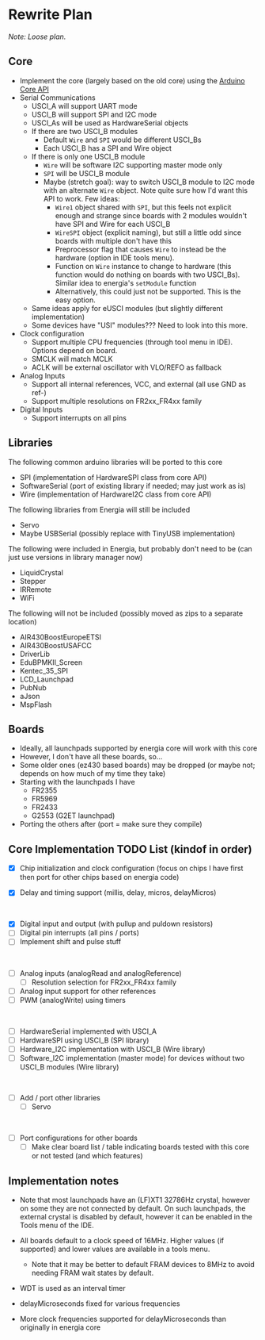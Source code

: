 # Rewrite Plan

*Note: Loose plan.*

## Core

- Implement the core (largely based on the old core) using the [Arduino Core API](https://github.com/arduino/ArduinoCore-API)
- Serial Communications
    - USCI_A will support UART mode
    - USCI_B will support SPI and I2C mode
    - USCI_As will be used as HardwareSerial objects
    - If there are two USCI_B modules
        - Default `Wire` and `SPI` would be different USCI_Bs
        - Each USCI_B has a SPI and Wire object
    - If there is only one USCI_B module
        - `Wire` will be software I2C supporting master mode only
        - `SPI` will be USCI_B module
        - Maybe (stretch goal): way to switch USCI_B module to I2C mode with an alternate `Wire` object. Note quite sure how I'd want this API to work. Few ideas: 
            - `Wire1` object shared with `SPI`, but this feels not explicit enough and strange since boards with 2 modules wouldn't have SPI and Wire for each USCI_B
            - `WireSPI` object (explicit naming), but still a little odd since boards with multiple don't have this
            - Preprocessor flag that causes `Wire` to instead be the hardware (option in IDE tools menu).
            - Function on `Wire` instance to change to hardware (this function would do nothing on boards with two USCI_Bs). Similar idea to energia's `setModule` function
            - Alternatively, this could just not be supported. This is the easy option.
    - Same ideas apply for eUSCI modules (but slightly different implementation)
    - Some devices have "USI" modules??? Need to look into this more.
- Clock configuration
    - Support multiple CPU frequencies (through tool menu in IDE). Options depend on board.
    - SMCLK will match MCLK
    - ACLK will be external oscillator with VLO/REFO as fallback
- Analog Inputs
    - Support all internal references, VCC, and external (all use GND as ref-)
    - Support multiple resolutions on FR2xx_FR4xx family
- Digital Inputs
    - Support interrupts on all pins


## Libraries

The following common arduino libraries will be ported to this core

- SPI (implementation of HardwareSPI class from core API)
- SoftwareSerial (port of existing library if needed; may just work as is)
- Wire (implementation of HardwareI2C class from core API)


The following libraries from Energia will still be included

- Servo
- Maybe USBSerial (possibly replace with TinyUSB implementation)


The following were included in Energia, but probably don't need to be (can just use versions in library manager now)

- LiquidCrystal
- Stepper
- IRRemote
- WiFi

The following will not be included (possibly moved as zips to a separate location)

- AIR430BoostEuropeETSI
- AIR430BoostUSAFCC
- DriverLib
- EduBPMKII_Screen
- Kentec_35_SPI
- LCD_Launchpad
- PubNub
- aJson
- MspFlash


## Boards

- Ideally, all launchpads supported by energia core will work with this core
- However, I don't have all these boards, so...
- Some older ones (ez430 based boards) may be dropped (or maybe not; depends on how much of my time they take)
- Starting with the launchpads I have
    - FR2355
    - FR5969
    - FR2433
    - G2553 (G2ET launchpad)
- Porting the others after (port = make sure they compile)


## Core Implementation TODO List (kindof in order)

- [x] Chip initialization and clock configuration (focus on chips I have first then port for other chips based on energia code)
- [x] Delay and timing support (millis, delay, micros, delayMicros)
    

<br />

- [x] Digital input and output (with pullup and puldown resistors)
- [ ] Digital pin interrupts (all pins / ports)
- [ ] Implement shift and pulse stuff

<br />

- [ ] Analog inputs (analogRead and analogReference)
    - [ ] Resolution selection for FR2xx_FR4xx family
- [ ] Analog input support for other references
- [ ] PWM (analogWrite) using timers

<br />

- [ ] HardwareSerial implemented with USCI_A
- [ ] HardwareSPI using USCI_B (SPI library)
- [ ] Hardware_I2C implementation with USCI_B (Wire library)
- [ ] Software_I2C implementation (master mode) for devices without two USCI_B modules (Wire library)

<br />

- [ ] Add / port other libraries
    - [ ] Servo

<br />

- [ ] Port configurations for other boards
    - [ ] Make clear board list / table indicating boards tested with this core or not tested (and which features)

## Implementation notes

- Note that most launchpads have an (LF)XT1 32786Hz crystal, however on some they are not connected by default. On such launchpads, the external crystal is disabled by default, however it can be enabled in the Tools menu of the IDE.
- All boards default to a clock speed of 16MHz. Higher values (if supported) and lower values are available in a tools menu.
    - Note that it may be better to default FRAM devices to 8MHz to avoid needing FRAM wait states by default.

- WDT is used as an interval timer
- delayMicroseconds fixed for various frequencies
- More clock frequencies supported for delayMicroseconds than originally in energia core
